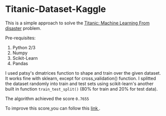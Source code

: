 # Titanic-Dataset-Kaggle
This is a simple approach to solve the <a href="https://www.kaggle.com/c/titanic"> Titanic: Machine Learning From disaster</a> problem.

Pre-requisites:
1. Python 2/3
2. Numpy
3. Scikit-Learn
4. Pandas

I used patsy's dmatrices function to shape and train over the given dataset. It works fine with sklearn, except for cross_validation() function. I splitted the dataset randomly into train and test sets using scikit-learn's another built in function ```train_test_split()``` (80% for train and 20% for test data).

The algorithm achieved the score ```0.7655```

To improve this score,you can follow this <a href="http://ahmedbesbes.com/how-to-score-08134-in-titanic-kaggle-challenge.html"> link </a>.
